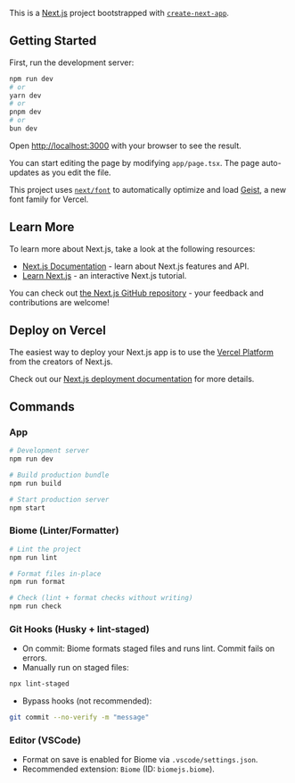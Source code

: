 This is a [Next.js](https://nextjs.org) project bootstrapped with [`create-next-app`](https://nextjs.org/docs/app/api-reference/cli/create-next-app).

## Getting Started

First, run the development server:

```bash
npm run dev
# or
yarn dev
# or
pnpm dev
# or
bun dev
```

Open [http://localhost:3000](http://localhost:3000) with your browser to see the result.

You can start editing the page by modifying `app/page.tsx`. The page auto-updates as you edit the file.

This project uses [`next/font`](https://nextjs.org/docs/app/building-your-application/optimizing/fonts) to automatically optimize and load [Geist](https://vercel.com/font), a new font family for Vercel.

## Learn More

To learn more about Next.js, take a look at the following resources:

- [Next.js Documentation](https://nextjs.org/docs) - learn about Next.js features and API.
- [Learn Next.js](https://nextjs.org/learn) - an interactive Next.js tutorial.

You can check out [the Next.js GitHub repository](https://github.com/vercel/next.js) - your feedback and contributions are welcome!

## Deploy on Vercel

The easiest way to deploy your Next.js app is to use the [Vercel Platform](https://vercel.com/new?utm_medium=default-template&filter=next.js&utm_source=create-next-app&utm_campaign=create-next-app-readme) from the creators of Next.js.

Check out our [Next.js deployment documentation](https://nextjs.org/docs/app/building-your-application/deploying) for more details.

## Commands

### App

```bash
# Development server
npm run dev

# Build production bundle
npm run build

# Start production server
npm start
```

### Biome (Linter/Formatter)

```bash
# Lint the project
npm run lint

# Format files in-place
npm run format

# Check (lint + format checks without writing)
npm run check
```

### Git Hooks (Husky + lint-staged)

- On commit: Biome formats staged files and runs lint. Commit fails on errors.
- Manually run on staged files:

```bash
npx lint-staged
```

- Bypass hooks (not recommended):

```bash
git commit --no-verify -m "message"
```

### Editor (VSCode)

- Format on save is enabled for Biome via `.vscode/settings.json`.
- Recommended extension: `Biome` (ID: `biomejs.biome`).
